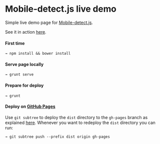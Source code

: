 # Mobile-detect.js live demo 

Simple live demo page for [Mobile-detect.js](http://hgoebl.github.io/mobile-detect.js/).

See it in action [here](http://zeno.github.io/mobile-detect-demo/).

#### First time

```
→ npm install && bower install
```


#### Serve page locally

```
→ grunt serve
```

#### Prepare for deploy

```
→ grunt
```

#### Deploy on [GitHub Pages](https://pages.github.com)

Use `git subtree` to deploy the `dist` directory to the `gh-pages` branch as explained [here](http://stephenplusplus.github.io/yeoman.io/deployment.html). Whenever you want to redeploy the `dist` directory you can run:

```
→ git subtree push --prefix dist origin gh-pages
```
